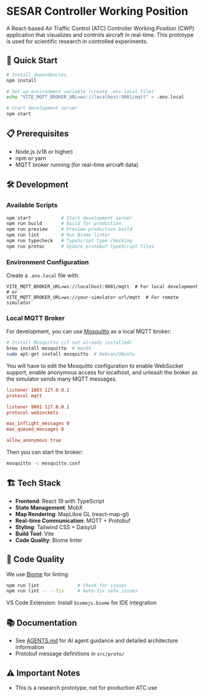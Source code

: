 # SESAR Controller Working Position

A React-based Air Traffic Control (ATC) Controller Working Position (CWP) application that visualizes and controls aircraft in real-time. This prototype is used for scientific research in controlled experiments.

## 🚀 Quick Start

```bash
# Install dependencies
npm install

# Set up environment variable (create .env.local file)
echo "VITE_MQTT_BROKER_URL=ws://localhost:9001/mqtt" > .env.local

# Start development server
npm start
```

## 📋 Prerequisites

- Node.js (v18 or higher)
- npm or yarn
- MQTT broker running (for real-time aircraft data)

## 🛠️ Development

### Available Scripts

```bash
npm start           # Start development server
npm run build       # Build for production
npm run preview     # Preview production build
npm run lint        # Run Biome linter
npm run typecheck   # TypeScript type checking
npm run protoc      # Update protobuf TypeScript files
```

### Environment Configuration

Create a `.env.local` file with:

```env
VITE_MQTT_BROKER_URL=ws://localhost:9001/mqtt  # For local development
# or
VITE_MQTT_BROKER_URL=ws://your-simulator-url/mqtt  # For remote simulator
```

### Local MQTT Broker

For development, you can use [Mosquitto](https://mosquitto.org/) as a local MQTT broker:

```bash
# Install Mosquitto (if not already installed)
brew install mosquitto  # macOS
sudo apt-get install mosquitto  # Debian/Ubuntu
```

You will have to edit the Mosquitto configuration to enable WebSocket support, enable anonymous access for localhost, and unleash the broker as the simulator sends many MQTT messages.

```conf
listener 1883 127.0.0.1
protocol mqtt

listener 9001 127.0.0.1
protocol websockets

max_inflight_messages 0
max_queued_messages 0

allow_anonymous true
```

Then you can start the broker:

```bash
mosquitto -c mosquitto.conf
```

## 🏗️ Tech Stack

- **Frontend**: React 19 with TypeScript
- **State Management**: MobX
- **Map Rendering**: MapLibre GL (react-map-gl)
- **Real-time Communication**: MQTT + Protobuf
- **Styling**: Tailwind CSS + DaisyUI
- **Build Tool**: Vite
- **Code Quality**: Biome linter

## 📝 Code Quality

We use [Biome](https://biomejs.dev/) for linting:

```bash
npm run lint              # Check for issues
npm run lint -- --fix     # Auto-fix safe issues
```

VS Code Extension: Install `biomejs.biome` for IDE integration

## 📚 Documentation

- See [AGENTS.md](./AGENTS.md) for AI agent guidance and detailed architecture information
- Protobuf message definitions in `src/proto/`

## ⚠️ Important Notes

- This is a research prototype, not for production ATC use
